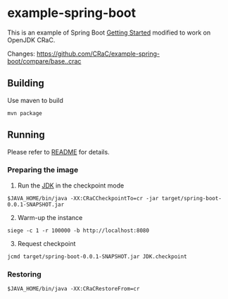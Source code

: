 # example-spring-boot

This is an example of Spring Boot [Getting Started](https://github.com/spring-guides/gs-spring-boot/tree/c42d4edfec8e704431380b884f5cfed78f17e876/initial) modified to work on OpenJDK CRaC.

Changes: https://github.com/CRaC/example-spring-boot/compare/base..crac

## Building

Use maven to build
```
mvn package
```

## Running

Please refer to [README](https://github.com/CRaC/docs#users-flow) for details.

### Preparing the image
1. Run the [JDK](README.md#JDK) in the checkpoint mode
```
$JAVA_HOME/bin/java -XX:CRaCCheckpointTo=cr -jar target/spring-boot-0.0.1-SNAPSHOT.jar
```
2. Warm-up the instance
```
siege -c 1 -r 100000 -b http://localhost:8080
```
3. Request checkpoint
```
jcmd target/spring-boot-0.0.1-SNAPSHOT.jar JDK.checkpoint
```

### Restoring

```
$JAVA_HOME/bin/java -XX:CRaCRestoreFrom=cr
```
